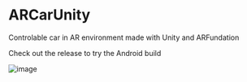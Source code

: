 # ARCarUnity
Controlable car in AR environment made with Unity and ARFundation

Check out the release to try the Android build

![image](https://user-images.githubusercontent.com/38785880/111498788-9017c400-8742-11eb-9143-c47700c2264d.png)

